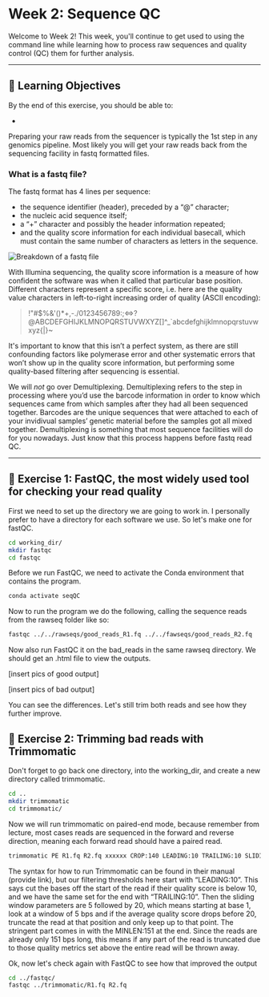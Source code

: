 # Week 2: Sequence QC

Welcome to Week 2! 
This week, you'll continue to get used to using the command line while learning how to process raw sequences and quality control (QC) them for further analysis. 

---
## 🧠 Learning Objectives

By the end of this exercise, you should be able to:

- 
Preparing your raw reads from the sequencer is typically the 1st step in any genomics pipeline. Most likely you will get your raw reads back from the sequencing facility in fastq formatted files.
### What is a fastq file?

The fastq format has 4 lines per sequence: 
* the sequence identifier (header), preceded by a “@” character;
* the nucleic acid sequence itself;
* a “+” character and possibly the header information repeated;
* and the quality score information for each individual basecall, which must contain the same number of characters as letters in the sequence. 

![Breakdown of a fastq file](https://github.com/user-attachments/assets/e7a64482-ccae-4ee4-99a8-4bb83141b448)

With Illumina sequencing, the quality score information is a measure of how confident the software was when it called that particular base position. Different characters represent a specific score, i.e. here are the quality value characters in left-to-right increasing order of quality (ASCII encoding):
> !"#$%&'()*+,-./0123456789:;<=>?@ABCDEFGHIJKLMNOPQRSTUVWXYZ[\]^_`abcdefghijklmnopqrstuvwxyz{|}~

It's important to know that this isn’t a perfect system, as there are still confounding factors like polymerase error and other systematic errors that won’t show up in the quality score information, but performing some quality-based filtering after sequencing is essential.

We will *not* go over Demultiplexing. Demultiplexing refers to the step in processing where you’d use the barcode information in order to know which sequences came from which samples after they had all been sequenced together. Barcodes are the unique sequences that were attached to each of your invidivual samples’ genetic material before the samples got all mixed together. Demultiplexing is something that most sequence facilities will do for you nowadays. Just know that this process happens before fastq read QC. 

---

## 🧪 Exercise 1: FastQC, the most widely used tool for checking your read quality
First we need to set up the directory we are going to work in. I personally prefer to have a directory for each software we use. So let's make one for fastQC.
```bash
cd working_dir/
mkdir fastqc
cd fastqc
```
Before we run FastQC, we need to activate the Conda environment that contains the program.
```bash
conda activate seqQC
```
Now to run the program we do the following, calling the sequence reads from the rawseq folder like so:
```bash
fastqc ../../rawseqs/good_reads_R1.fq ../../fawseqs/good_reads_R2.fq
```
Now also run FastQC it on the bad_reads in the same rawseq directory. 
We should get an .html file to view the outputs.

[insert pics of good output]

[insert pics of bad output]

You can see the differences. Let's still trim both reads and see how they further improve. 

## 🧪 Exercise 2: Trimming bad reads with Trimmomatic 
Don't forget to go back one directory, into the working_dir, and create a new directory called trimmomatic.
```bash
cd ..
mkdir trimmomatic
cd trimmomatic/
```
Now we will run trimmomatic on paired-end mode, because remember from lecture, most cases reads are sequenced in the forward and reverse direction, meaning each forward read should have a paired read. 
```bash
trimmomatic PE R1.fq R2.fq xxxxxx CROP:140 LEADING:10 TRAILING:10 SLIDINGWINDOW:5:20 MINLEN:140 -threads 4
```
The syntax for how to run Trimmomatic can be found in their manual (provide link), but our filtering thresholds here start with “LEADING:10”. This says cut the bases off the start of the read if their quality score is below 10, and we have the same set for the end with “TRAILING:10”. Then the sliding window parameters are 5 followed by 20, which means starting at base 1, look at a window of 5 bps and if the average quality score drops before 20, truncate the read at that position and only keep up to that point. The stringent part comes in with the MINLEN:151 at the end. Since the reads are already only 151 bps long, this means if any part of the read is truncated due to those quality metrics set above the entire read will be thrown away.

Ok, now let's check again with FastQC to see how that improved the output
```bash
cd ../fastqc/
fastqc ../trimmomatic/R1.fq R2.fq
```

